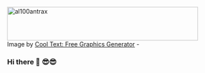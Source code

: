 <a href="https://cooltext.com"><img src="https://images.cooltext.com/5584570.png" width="445" height="79" alt="al100antrax" /></a>
<br />Image by <a href="https://cooltext.com">Cool Text: Free Graphics Generator</a> - 
### Hi there 👋 😎😎                

<!--
**al100antrax/al100antrax** is a ✨ _special_ ✨ repository because its `README.md` (this file) appears on your GitHub profile.

Here are some ideas to get you started:

- 🔭 I’m currently working on ...
- 🌱 I’m currently learning ...
- 👯 I’m looking to collaborate on ...
- 🤔 I’m looking for help with ...
- 💬 Ask me about ...
- 📫 How to reach me: ...
- 😄 Pronouns: ...
- ⚡ Fun fact: ...
-->
